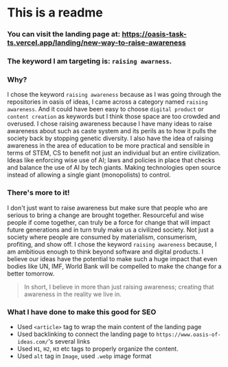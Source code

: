 # This is a readme

### You can visit the landing page at: https://oasis-task-ts.vercel.app/landing/new-way-to-raise-awareness

### The keyword I am targeting is: `raising awarness`. 

### Why?

I chose the keyword `raising awareness` because as I was going through the repositories in oasis of ideas, I came across a category named `raising awareness`. And it could have been easy to choose `digital product` or `content creation` as keywords but I think those space are too crowded and overused. I chose raising awareness because I have many ideas to raise awareness about such as caste system and its perils as to how it pulls the society back by stopping genetic diversity. I also have the idea of raising awareness in the area of education to be more practical and sensible in terms of STEM, CS to benefit not just an individual but an entire civilization. Ideas like enforcing wise use of AI; laws and policies in place that checks and balance the use of AI by tech giants. Making technologies open source instead of allowing a single giant (monopolists) to control.

### There's more to it!
I don't just want to raise awareness but make sure that people who are serious to bring a change are brought together. Resourceful and wise people if come together, can truly be a force for change that will impact future generations and in turn truly make us a civilized society. Not just a society where people are consumed by materialism, consumerism, profiting, and show off. I chose the keyword `raising awareness` because, I am ambitious enough to think beyond software and digital products. I believe our ideas have the potential to make such a huge impact that even bodies like UN, IMF, World Bank will be compelled to make the change for a better tomorrow.

> In short, I believe in more than just raising awareness; creating that awareness in the reality we live in.

### What I have done to make this good for SEO

- Used `<article>` tag to wrap the main content of the landing page
- Used backlinking to connect the landing page to `https://www.oasis-of-ideas.com/`'s several links
- Used `H1`, `H2`, `H3` etc tags to properly organize the content.
- Used `alt` tag in `Image`, used `.webp` image format